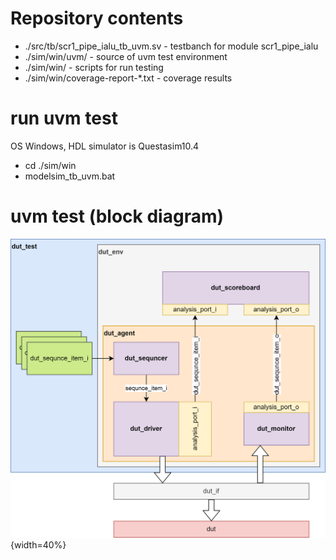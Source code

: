 # Repository contents
* ./src/tb/scr1_pipe_ialu_tb_uvm.sv - testbanch for module scr1_pipe_ialu
* ./sim/win/uvm/ - source of uvm test environment
* ./sim/win/ - scripts for run testing
* ./sim/win/coverage-report-*.txt - coverage results
# run uvm test
OS Windows, HDL simulator is Questasim10.4
* cd ./sim/win
* modelsim_tb_uvm.bat
# uvm test (block diagram)

![block diagram of uvm test \label{UVM_test}](doc/uvm-test.drawio.png){width=40%}
